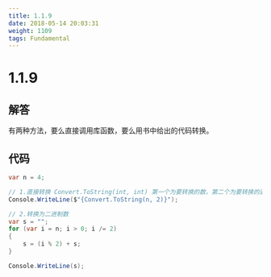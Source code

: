 ```yaml
---
title: 1.1.9
date: 2018-05-14 20:03:31
weight: 1109
tags: Fundamental
---
```


# 1.1.9


## 解答

有两种方法，要么直接调用库函数，要么用书中给出的代码转换。

## 代码

```csharp
var n = 4;

// 1.直接转换 Convert.ToString(int, int) 第一个为要转换的数，第二个为要转换的进制
Console.WriteLine($"{Convert.ToString(n, 2)}");

// 2.转换为二进制数
var s = "";
for (var i = n; i > 0; i /= 2)
{
    s = (i % 2) + s;
}

Console.WriteLine(s);
```

